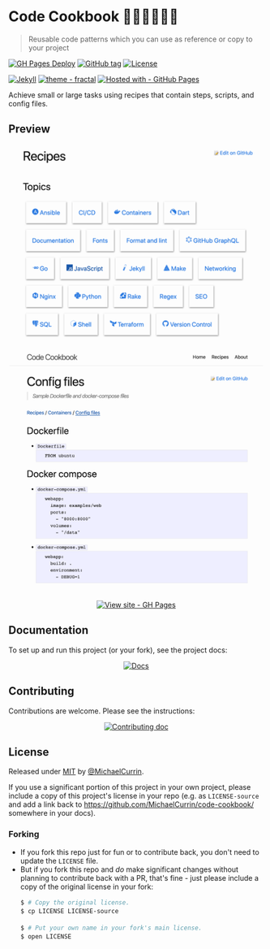 # Code Cookbook 👩‍💻👨‍🍳📖🥗
> Reusable code patterns which you can use as reference or copy to your project

[![GH Pages Deploy](https://github.com/MichaelCurrin/code-cookbook/workflows/GH%20Pages%20Deploy/badge.svg)](https://github.com/MichaelCurrin/code-cookbook/actions?query=workflow:"GH+Pages+Deploy")
[![GitHub tag](https://img.shields.io/github/tag/MichaelCurrin/code-cookbook?include_prereleases&sort=semver)](https://github.com/MichaelCurrin/code-cookbook/releases/)
[![License](https://img.shields.io/badge/License-MIT-blue)](#license)

[![Jekyll](https://img.shields.io/badge/Jekyll-4-blue?logo=jekyll&logoColor=white)](https://jekyllrb.com)
[![theme - fractal](https://img.shields.io/static/v1?label=theme&message=fractal&color=blue&logo=github)](https://github.com/MichaelCurrin/fractal)
[![Hosted with - GitHub Pages](https://img.shields.io/badge/Hosted_with-GitHub_Pages-blue?logo=github&logoColor=white)](https://pages.github.com/)

Achieve small or large tasks using recipes that contain steps, scripts, and config files.

## Preview

<div align="center">
    <a href="https://michaelcurrin.github.io/code-cookbook/" title="Go to website">
        <img src="/sample-topics.png" alt="Sample screenshot" width="500"/>
        <img src="/sample-docker.png" alt="Sample docker screenshot" width="500" />
    </a>
</div>

<br>

<div align="center">

[![View site - GH Pages](https://img.shields.io/static/v1?label=View+site&message=GH+Pages&color=2ea44f&style=for-the-badge)](https://michaelcurrin.github.io/code-cookbook/ "Go to website")

</div>


## Documentation

To set up and run this project (or your fork), see the project docs:

<div align="center">

[![Docs](https://img.shields.io/badge/View-Documentation-blue?style=for-the-badge)](/docs/ "Go to docs")

</div>


## Contributing

Contributions are welcome. Please see the instructions:

<div align="center">

[![Contributing doc](https://img.shields.io/badge/View-Contributing_doc-blue?style=for-the-badge)](/CONTRIBUTING.md "View contributing doc")

</div>


## License

Released under [MIT](/LICENSE) by [@MichaelCurrin](https://github.com/MichaelCurrin).

If you use a significant portion of this project in your own project, please include a copy of this project's license in your repo (e.g. as `LICENSE-source` and add a link back to https://github.com/MichaelCurrin/code-cookbook/ somewhere in your docs).

### Forking

- If you fork this repo just for fun or to contribute back, you don't need to update the `LICENSE` file.
- But if you fork this repo and _do_ make significant changes without planning to contribute back with a PR, that's fine - just please include a copy of the original license in your fork:
    ```sh
    $ # Copy the original license.
    $ cp LICENSE LICENSE-source

    $ # Put your own name in your fork's main license.
    $ open LICENSE
    ```
